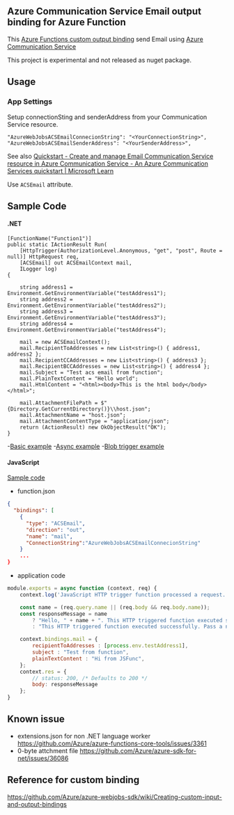 ## Azure Communication Service Email output binding for Azure Function

This [Azure Functions custom output binding](https://learn.microsoft.com/en-us/azure/azure-functions/functions-triggers-bindings?tabs=csharp) send Email using  [Azure Communication Service](https://learn.microsoft.com/en-us/azure/communication-services/concepts/email/email-overview)

This project is experimental and not released as nuget package.

## Usage

### App Settings

Setup connectionSting and senderAddress from your Communication Service resource.

```
"AzureWebJobsACSEmailConnecionString": "<YourConnectionString>",
"AzureWebJobsACSEmailSenderAddress": "<YourSenderAddress>",
```

See also
[Quickstart - Create and manage Email Communication Service resource in Azure Communication Service - An Azure Communication Services quickstart | Microsoft Learn](https://learn.microsoft.com/en-us/azure/communication-services/quickstarts/email/create-email-communication-resource)


Use `ACSEmail` attribute.

## Sample Code

#### .NET

```
[FunctionName("Function1")]
public static IActionResult Run(
    [HttpTrigger(AuthorizationLevel.Anonymous, "get", "post", Route = null)] HttpRequest req,
    [ACSEmail] out ACSEmailContext mail,
    ILogger log)
{

    string address1 = Environment.GetEnvironmentVariable("testAddress1");
    string address2 = Environment.GetEnvironmentVariable("testAddress2");
    string address3 = Environment.GetEnvironmentVariable("testAddress3");
    string address4 = Environment.GetEnvironmentVariable("testAddress4");

    mail = new ACSEmailContext();
    mail.RecipientToAddresses = new List<string>() { address1, address2 };
    mail.RecipientCCAddresses = new List<string>() { address3 };
    mail.RecipientBCCAddresses = new List<string>() { address4 };
    mail.Subject = "Test acs email from function";
    mail.PlainTextContent = "Hello world";
    mail.HtmlContent = "<html><body>This is the html body</body></html>";

    mail.AttachmentFilePath = $"{Directory.GetCurrentDirectory()}\\host.json";
    mail.AttachmentName = "host.json";
    mail.AttachmentContentType = "application/json";
    return (ActionResult) new OkObjectResult("OK");
}
```
-[Basic example]()
-[Async example]()
-[Blob trigger example]()

#### JavaScript

[Sample code]()

- function.json
```function.json
{
  "bindings": [
    {
      "type": "ACSEmail",
      "direction": "out",
      "name": "mail",
      "ConnectionString":"AzureWebJobsACSEmailConnecionString"
    }
    ...
}
```

- application code
```index.js
module.exports = async function (context, req) {
    context.log('JavaScript HTTP trigger function processed a request.');

    const name = (req.query.name || (req.body && req.body.name));
    const responseMessage = name
        ? "Hello, " + name + ". This HTTP triggered function executed successfully."
        : "This HTTP triggered function executed successfully. Pass a name in the query string or in the request body for a personalized response.";

    context.bindings.mail = {
        recipientToAddresses : [process.env.testAddress1],
        subject : "Test from function",
        plainTextContent : "Hi from JSFunc",
    };
    context.res = {
        // status: 200, /* Defaults to 200 */
        body: responseMessage
    };
}
```

## Known issue

- extensions.json for non .NET language worker
  https://github.com/Azure/azure-functions-core-tools/issues/3361
- 0-byte attchment file
  https://github.com/Azure/azure-sdk-for-net/issues/36086

## Reference for custom binding

https://github.com/Azure/azure-webjobs-sdk/wiki/Creating-custom-input-and-output-bindings
